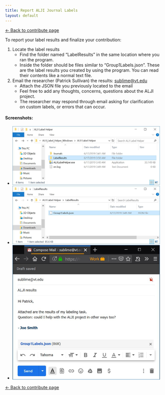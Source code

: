 ```yaml
---
title: Report ALJI Journal Labels
layout: default
---
```


[<- Back to contribute page](./contribute)

To report your label results and finalize your contribution:

1. Locate the label results
    - Find the folder named “LabelResults” in the same location where you ran the program.
    - Inside the folder should be files similar to “Group1Labels.json”. These are the label results you created by using the program. You can read their contents like a normal text file. 
2. Email the researcher (Patrick Sullivan) the results: [​sublime@vt.edu](mailto:sublime@vt.edu?subect=ALJI_results)
    - Attach the JSON file you previously located to the email
    - Feel free to add any thoughts, concerns, questions about the ALJI project.
    - The researcher may respond through email asking for clarification on custom labels, or errors that can occur.

#### Screenshots:
- ![image](./assets/img/resultsFolder.jpg)
- ![image](./assets/img/resultsFile.jpg)
- ![image](./assets/img/emailResults.jpg)

[<- Back to contribute page](./contribute)

